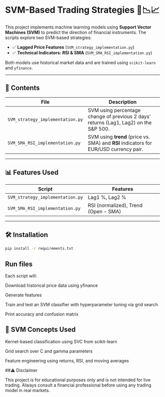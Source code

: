 # SVM-Based Trading Strategies 🧠📉📈

This project implements machine learning models using **Support Vector Machines (SVM)** to predict the direction of financial instruments. The scripts explore two SVM-based strategies:

- ✅ **Lagged Price Features** (`SVM_strategy_implementation.py`)
- ✅ **Technical Indicators: RSI & SMA** (`SVM_SMA_RSI_implementation.py`)

Both models use historical market data and are trained using `scikit-learn` and `yfinance`.

---

## 📂 Contents

| File                             | Description |
|----------------------------------|-------------|
| `SVM_strategy_implementation.py` | SVM using percentage change of previous 2 days' returns (Lag1, Lag2) on the S&P 500. |
| `SVM_SMA_RSI_implementation.py`  | SVM using **trend** (price vs. SMA) and **RSI** indicators for EUR/USD currency pair. |

---

## 📊 Features Used

| Script | Features |
|--------|----------|
| `SVM_strategy_implementation.py` | Lag1 %, Lag2 % |
| `SVM_SMA_RSI_implementation.py`  | RSI (normalized), Trend (Open - SMA) |

---

## 🛠️ Installation

```bash
pip install -r requirements.txt
```
## Run files

Each script will:

  Download historical price data using yfinance

  Generate features

  Train and test an SVM classifier with hyperparameter tuning via grid search

  Print accuracy and confusion matrix

## 🧠 SVM Concepts Used

  Kernel-based classification using SVC from scikit-learn

  Grid search over C and gamma parameters

  Feature engineering using returns, RSI, and moving averages

##⚠️ Disclaimer

This project is for educational purposes only and is not intended for live trading. Always consult a financial professional before using any trading model in real markets.
